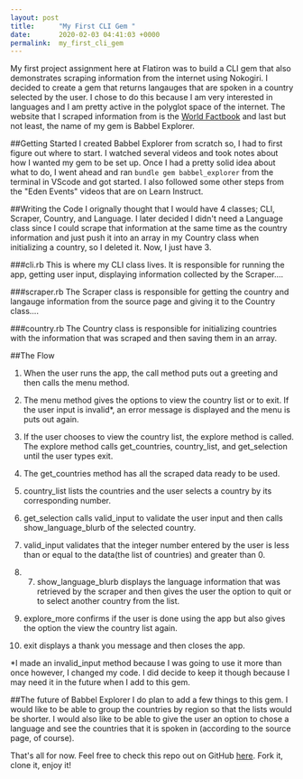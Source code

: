 ```yaml
---
layout: post
title:      "My First CLI Gem "
date:       2020-02-03 04:41:03 +0000
permalink:  my_first_cli_gem
---
```



My first project assignment here at Flatiron was to build a CLI gem that also demonstrates scraping information from the internet using Nokogiri. I decided to create a gem that returns langauges that are spoken in a country selected by the user. I chose to do this because I am very interested in languages and I am pretty active in the polyglot space of the internet. The website that I scraped information from is the [World Factbook](https://www.cia.gov/library/publications/the-world-factbook/) and last but not least, the name of my gem is Babbel Explorer.

##Getting Started
I created Babbel Explorer from scratch so, I had to first figure out where to start. I watched several videos and took notes about how I wanted my gem to be set up. Once I had a pretty solid idea about what to do, I went ahead and ran `bundle gem babbel_explorer` from the terminal in VScode and got started. I also followed some other steps from the "Eden Events" videos that are on Learn Instruct. 

##Writing the Code
I orignally thought that I would have 4 classes; CLI, Scraper, Country, and Language. I later decided I didn't need a Language class since I could scrape that information at the same time as the country information and just push it into an array in my Country class when initializing a country, so I deleted it. Now, I just have 3.

###cli.rb
This is where my CLI class lives. It is responsible for running the app, getting user input, displaying information collected by the Scraper....

###scraper.rb
The Scraper class is responsible for getting the country and langauge information from the source page and giving it to the Country class....

###country.rb
The Country class is responsible for initializing countries with the information that was scraped and then saving them in an array.

##The Flow
1. When the user runs the app, the call method puts out a greeting and then calls the menu method.

2. The menu method gives the options to view the country list or to exit. If the user input is invalid*, an error message is displayed and the menu is puts out again. 

3. If the user chooses to view the country list, the explore method is called. The explore method calls get_countries, country_list, and get_selection until the user types exit.  

4. The get_countries method has all the scraped data ready to be used.

5. country_list lists the countries and the user selects a country by its corresponding number.

6.  get_selection calls valid_input to validate the user input and then calls show_language_blurb of the selected country.

7. valid_input validates that the integer number entered by the user is less than or equal to the data(the list of countries) and greater than 0.  

8. 7. show_language_blurb displays the language information that was retrieved by the scraper and then gives the user the option to quit or to select another country from the list.

9. explore_more confirms if the user is done using the app but also gives the option the view the country list again.

10. exit displays a thank you message and then closes the app.


*I made an invalid_input method because I was going to use it more than once however, I changed my code. I did decide to keep it though because I may need it in the future when I add to this gem. 


##The future of Babbel Explorer
I do plan to add a few things to this gem. I would like to be able to group the countries by region so that the lists would be shorter. I would also like to be able to give the user an option to chose a language and see the countries that it is spoken in (according to the source page, of course).

That's all for now. Feel free to check this repo out on GitHub [here](https://github.com/abrolon87/babbel_explorer_cli_gem).  Fork it, clone it, enjoy it! 






